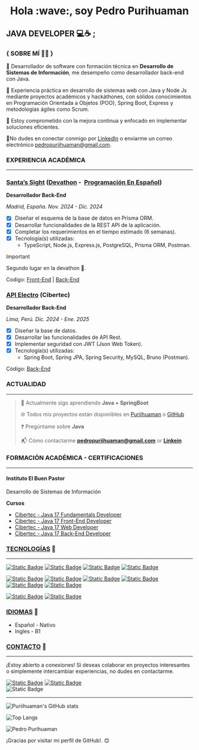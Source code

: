<h1 id="user-content-hello-im-pedro-purihuaman--" dir="auto" align="center">Hola :wave:, soy Pedro Purihuaman</h1>

## JAVA DEVELOPER :computer::coffee: ;

### { SOBRE MÍ :technologist: }

🥇 Desarrollador de software con formación técnica en **Desarrollo de Sistemas de Información**, me desempeño como desarrollador back-end con Java.

:brain: Experiencia práctica en desarrollo de sistemas web con Java y Node Js
mediante proyectos académicos y hackáthones, con sólidos conocimientos en
Programación Orientada a Objetos (POO), Spring Boot, Express y metodologías
ágiles como Scrum.

:dart: Estoy comprometido con la mejora continua y enfocado en implementar soluciones eficientes.

:email:No dudes en conectar conmigo por [LinkedIn](https://www.linkedin.com/in/puriihuaman/) o enviarme un correo electrónico <pedropuriihuaman@gmail.com>.

### EXPERIENCIA ACADÉMICA

---

### [Santa’s Sight](https://santas-sight.vercel.app/dashboard) ([Devathon](https://programacion-es.dev/devathon-viii-edition/) -  [Programación En Español](https://programacion-es.dev/))

**Desarrollador Back-End**

_Madrid, España. Nov. 2024 - Dic. 2024_

- [x] Diseñar el esquema de la base de datos en Prisma ORM.
- [x] Desarrollar funcionalidades de la REST API de la aplicación.
- [x] Completar los requerimientos en el tiempo estimado (6 semanas).
- [x] Tecnología(s) utilizadas:
  - TypeScript, Node.js, Express.js, PostgreSQL, Prisma ORM, Postman.

> [!IMPORTANT]
> Segundo lugar en la devathon 🥈.

Codigo: [Front-End](https://github.com/TEAM3-ED8/front-end) | [Back-End](https://github.com/TEAM3-ED8/back-end)

### [API Electro](https://github.com/puriihuaman/api-electro) (Cibertec)

**Desarrollador Back-End**

_Lima, Perú. Dic. 2024 - Ene. 2025_

- [x] Diseñar la base de datos.
- [x] Desarrollar las funcionalidades de API Rest.
- [x] Implementar seguridad con JWT (Json Web Token).
- [x] Tecnología(s) utilizadas:
  - Spring Boot, Spring JPA, Spring Security, MySQL, Bruno (Postman).

Código: [Back-End](https://github.com/puriihuaman/api-electro)

### ACTUALIDAD

---

> :seedling: Actualmente sigo aprendiendo **Java + SpringBoot**
>
> :globe_with_meridians: Todos mis proyectos están disponibles en [Puriihuaman](https://puriihuaman.netlify.app/) o [GitHub](https://github.com/puriihuaman)
>
> :question: Pregúntame sobre **Java**
>
> :mailbox_with_mail: Cómo contactarme **pedropuriihuaman@gmail.com** or **[Linkein](https://www.linkedin.com/in/puriihuaman/)**

### FORMACIÓN ACADÉMICA - CERTIFICACIONES

---

#### Instituto El Buen Pastor

Desarrollo de Sistemas de Información

**Cursos**

- [Cibertec - Java 17 Fundamentals Developer](https://www.cibertec.edu.pe/cursos-cortos/java-17-fundamentals-developer-online/)
- [Cibertec - Java 17 Front-End Developer](https://www.cibertec.edu.pe/cursos-cortos/java-17-front-end-developer-online/)
- [Cibertec - Java 17 Web Developer](https://www.cibertec.edu.pe/cursos-cortos/java-17-web-developer-online/)
- [Cibertec - Java 17 Back-End Developer](https://www.cibertec.edu.pe/cursos-cortos/java-17-back-end-developer-online/)

### [TECNOLOGÍAS](#user-content-technologies) :link:

---

<!-- technologies -->

<!-- Java -->

[![Static Badge](https://img.shields.io/badge/Java-java?style=square&logo=java&color=red)](https://docs.oracle.com/javase/8/docs/api/)<!-- MySql -->
[![Static Badge](https://img.shields.io/badge/MySQL-mysql?style=square&logo=mysql&logoColor=white&labelColor=blue&color=blue)](https://dev.mysql.com/doc/)<!-- Spring --> [![Static Badge](https://img.shields.io/badge/Spring-spring?style=square&logo=spring&logoColor=white&labelColor=green&color=green)](https://spring.io/)<!-- Spring boot --> [![Static Badge](https://img.shields.io/badge/Spring_Boot-springboot?style=square&logo=springboot&logoColor=white&labelColor=green&color=green)](https://spring.io/projects/spring-boot)

<!-- Javascript -->

[![Static Badge](https://img.shields.io/badge/JavaScript-javascript?style=square&logo=javascript&logoColor=white&labelColor=yellow&color=yellow)](https://developer.mozilla.org/en-US/docs/Web/JavaScript)<!-- Typescript -->
[![Static Badge](https://img.shields.io/badge/TypeScript-typescript?style=square&logo=typescript&logoColor=white&color=%230988fe)](https://www.typescriptlang.org/)<!-- React -->
[![Static Badge](https://img.shields.io/badge/React-react?style=square&logo=react&labelColor=black&color=%230284c7)](https://react.dev/)<!-- Html -->
[![Static Badge](https://img.shields.io/badge/HTML5-html5?style=square&logo=html5&logoColor=white&color=orange)](https://developer.mozilla.org/es/docs/Web/HTML)<!-- Css -->
[![Static Badge](https://img.shields.io/badge/CSS3-css3?style=square&logo=css3&color=blue)](https://developer.mozilla.org/es/docs/Web/CSS)
[![Static Badge](https://img.shields.io/badge/tailwindCSS-tailwindcss?style=square&logo=tailwindcss&color=white)](https://tailwindcss.com/)

<!-- Git -->

[![Static Badge](https://img.shields.io/badge/Git-git?style=square&logo=git&logoColor=white&labelColor=orangered&color=orangered)](https://git-scm.com/)<!-- Bruno -->
[![Static Badge](https://img.shields.io/badge/Bruno-bruno?style=square&logo=bruno&logoColor=white&labelColor=peru&color=peru)](https://docs.usebruno.com/)

<!-- [![Static Badge](https://img.shields.io/badge/NodeJS-nodejs?style=plastic&logo=node.js&labelColor=black&color=%23339933)](https://nodejs.org/docs/latest/api/) -->
<!-- [![Static Badge](https://img.shields.io/badge/Express-express?style=plastic&logo=express&labelColor=black&color=white)](https://expressjs.com/) -->

<!-- [![Static Badge](https://img.shields.io/badge/Sass-sass?style=plastic&logo=sass&logoColor=white&color=%23f472b6)](https://sass-lang.com/) -->

<!-- [![Static Badge](https://img.shields.io/badge/React-react?style=plastic&logo=react&logoColor=white&color=%230284c7)](https://es.react.dev/) -->

<!-- [![Static Badge](https://img.shields.io/badge/NodeJs-nodejs?style=plastic&logo=node.js&labelColor=white)](https://nodejs.org/en) -->
<!-- [![Static Badge](https://img.shields.io/badge/Express-expressjs?style=plastic&logo=express&labelColor=%23141414&color=white)](https://expressjs.com/) -->

### [IDIOMAS](#language) :link:

- Español - Nativo
- Ingles - B1

### [CONTACTO](#contact-me) :link:

---

¡Estoy abierto a conexiones! Si deseas colaborar en proyectos interesantes o simplemente intercambiar experiencias, no dudes en contactarme.

[![Static Badge](https://img.shields.io/badge/LinkedIn-Pedro%20Purihuaman?style=social&logo=linkedin&label=Pedro%20Purihuaman)](https://www.linkedin.com/in/puriihuaman/)
[![Static Badge](https://img.shields.io/badge/Twitter-Pedro%20Purihuaman?style=social&logo=x&label=Pedro%20Purihuaman)](https://twitter.com/puriihuaman)
<br/>
![Static Badge](https://img.shields.io/badge/Gmail-pedropuriihuaman?style=social&logo=Gmail&label=pedropuriihuaman%40gmail.com)

---

![Puriihuaman's GitHub stats](https://github-readme-stats.vercel.app/api?username=puriihuaman&show_icons=true&&theme=tokyonight#gh-dark-mode-only)

![Top Langs](https://github-readme-stats.vercel.app/api/top-langs/?username=puriihuaman&layout=donut-vertical&show_icons=true&theme=tokyonight&show_icons=true&hide_border&rank_icon=percentile)

![Pedro Purihuaman](https://komarev.com/ghpvc/?username=puriihuaman&style=square&color=blueviolet)

¡Gracias por visitar mi perfil de GitHub!. 😊

<!--

¡Por supuesto! Aquí tienes una versión adaptada para tu perfil de GitHub:

---

### Acerca de Mí

¡Hola! Soy Pedro, un Desarrollador Java trainee con un enfoque apasionado en la creación de aplicaciones mediante el uso de Java como mi lenguaje principal de programación. Actualmente, estoy en las primeras etapas de mi carrera, graduado en Desarrollo de Sistemas e Información por el Instituto El Buen Pastor (IBP) en Perú.

### Proyectos Destacados

- **[Nombre del Proyecto](Enlace al Proyecto):** Breve descripción del proyecto y tecnologías utilizadas.

- **[Nombre del Proyecto](Enlace al Proyecto):** Breve descripción del proyecto y tecnologías utilizadas.

### Habilidades

- Java
- [Lista de otras habilidades técnicas]

### Objetivos

Como desarrollador en formación, mi enfoque actual es aprender, mejorar y contribuir de manera significativa en proyectos desafiantes. Busco oportunidades para aplicar mis conocimientos, continuar mi desarrollo y adquirir experiencia en el campo del Desarrollo de Software.

### Conexiones

¡Estoy abierto a conexiones! Si deseas colaborar en proyectos interesantes o simplemente intercambiar experiencias, no dudes en contactarme a través de [LinkedIn](Enlace a tu perfil de LinkedIn) o por correo electrónico.

¡Gracias por visitar mi perfil de GitHub! Estoy emocionado por las oportunidades que se presenten y por el continuo crecimiento en mi viaje en el desarrollo de software. 😊 -->
